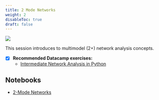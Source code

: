 ```yaml
---
title: 2 Mode Networks
weight: 2
disableToc: true
draft: false
---
```


![](https://raw.githubusercontent.com/aaubs/ds-master/main/media/header_goldie_space_7.png)

This session introduces to multimodel (2+) network analysis concepts.

* [X] **Recommended Datacamp exercises:**
   * [Intermediate Network Analysis in Python](https://app.datacamp.com/learn/courses/intermediate-network-analysis-in-python) 

## Notebooks

* [2-Mode Networks](https://colab.research.google.com/github/aaubs/ds-master/blob/main/courses/ds4b-m2-1-nw/notebooks/s3-nw-2mode.ipynb)



